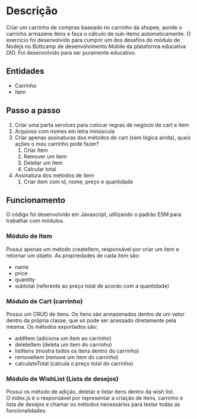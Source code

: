 # Descrição 
Criar um carrinho de compras baseado no carrinho da shopee, aonde o carrinho armazene itens e faça o cálculo de sub-items automaticamente. O exercício foi desenvolvido para cumprir um dos desafios do módulo de Nodejs no Bottcamp de desenvolvimento Mobile da plataforma educativa DIO. Foi desenvolvido para ser puramente educativo.
## Entidades
- Carrinho
- Item
## Passo a passo
1. Criar uma parta services para colocar regras de negócio de cart e item
2. Arquivos com nomes em letra minúscula
3. Criar apenas assinaturas dos métodos de cart (sem lógica ainda), quais ações o meu carrinho pode fazer? 
    1. Criar item 
    2. Remover um item 
    3. Deletar um item
    4. Calcular total 
4. Assinatura dos métodos de item
    1. Criar item com id, nome, preço e quantidade
## Funcionamento
O código foi desenvolvido  em Javascript, utilizando o padrão ESM para trabalhar com módulos. 
### Módulo de Item
Possui apenas um método createItem, responsável por criar um item e retornar um objeto. As propriedades de cada item são: 
- name
- price
- quantity
- subtotal (referente ao preço total de acordo com a quantidade)
### Módulo de Cart (carrinho)
Possui um CRUD de itens. Os itens são armazenados dentro de um vetor dentro da própria classe, que só pode ser acessado diretamente pela mesma. Os métodos exportados são:
- addItem (adiciona um item ao carrinho)
- deleteItem (deleta um item do carrinho)
- listItens (mostra todos os itens dentro do carrinho)
- removeItem (remove um item do carrinho)
- calculateTotal (calcula o preço total do carrinho)
### Módulo de WishList (Lista de desejos)
Possui os método de adição, deletar e listar itens dentro da wish list.
</br>
O index.js é o responsável por representar a criação de itens, carrinho e lista de desejos e chamar os métodos necessários para testar todas as funcionalidades. 

